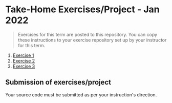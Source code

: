 # Take-Home Exercises/Project - Jan 2022

> Exercises for this term are posted to this repository. You can copy these instructions to your exercise repository set up by your instructor for this term.

1. [Exercise 1](./Exercises/Exercise1/ReadMe.md)
1. [Exercise 2](./Exercises/Exercise2/ReadMe.md)
1. [Exercise 3](./Exercises/Exercise3/ReadMe.md)

## Submission of exercises/project

Your source code must be submitted as per your instruction's direction. 
